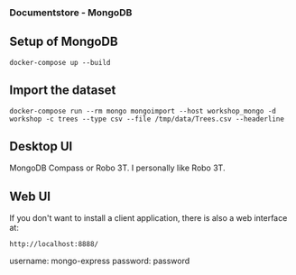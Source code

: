 ### Documentstore - MongoDB

## Setup of MongoDB

```
docker-compose up --build
```

## Import the dataset

```
docker-compose run --rm mongo mongoimport --host workshop_mongo -d workshop -c trees --type csv --file /tmp/data/Trees.csv --headerline
```

## Desktop UI

MongoDB Compass or Robo 3T.
I personally like Robo 3T.

## Web UI

If you don't want to install a client application, there is also a web interface at:

`http://localhost:8888/`

username: mongo-express
password: password
